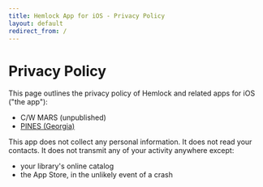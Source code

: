 ```yaml
---
title: Hemlock App for iOS - Privacy Policy
layout: default
redirect_from: /
---
```

# Privacy Policy

This page outlines the privacy policy of Hemlock and related apps for iOS ("the app"):
* C/W MARS (unpublished)
* [PINES (Georgia)](https://itunes.apple.com/us/app/pines-georgia/id1400443994)

This app does not collect any personal information.  It does not read your
contacts.  It does not transmit any of your activity anywhere except:

* your library's online catalog
* the App Store, in the unlikely event of a crash
